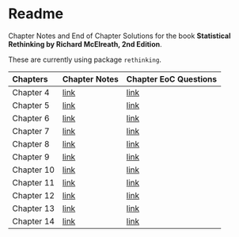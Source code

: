 
<!-- README.md is generated from README.Rmd. Please edit that file -->

# Readme

Chapter Notes and End of Chapter Solutions for the book **Statistical
Rethinking by Richard McElreath, 2nd Edition**.

These are currently using package `rethinking`.

| Chapters   | Chapter Notes                                                                            | Chapter EoC Questions                                                                        |
|:-----------|:-----------------------------------------------------------------------------------------|:---------------------------------------------------------------------------------------------|
| Chapter 4  | [link](Chapter4/Chapter_4.R)                                                             | [link](https://adromine.github.io/Statistical-Rethinking-Code/Chapter4/Chapter_4_EoC.html)   |
| Chapter 5  | [link](Chapter5/Chapter_5.R)                                                             | [link](https://adromine.github.io/Statistical-Rethinking-Code/Chapter5/Chapter_5_EOC.html)   |
| Chapter 6  | [link](https://adromine.github.io/Statistical-Rethinking-Code/Chapter6/Chapter_6.html)   | [link](https://adromine.github.io/Statistical-Rethinking-Code/Chapter6/Chapter_6_EoC.html)   |
| Chapter 7  | [link](https://adromine.github.io/Statistical-Rethinking-Code/Chapter7/Chapter_7.html)   | [link](https://adromine.github.io/Statistical-Rethinking-Code/Chapter7/Chapter_7_EoC.html)   |
| Chapter 8  | [link](https://adromine.github.io/Statistical-Rethinking-Code/Chapter8/Chapter_8.html)   | [link](https://adromine.github.io/Statistical-Rethinking-Code/Chapter8/Chapter_8_EoC.html)   |
| Chapter 9  | [link](https://adromine.github.io/Statistical-Rethinking-Code/Chapter9/Chapter_9.html)   | [link](https://adromine.github.io/Statistical-Rethinking-Code/Chapter9/Chapter_9_EoC.html)   |
| Chapter 10 | [link](https://adromine.github.io/Statistical-Rethinking-Code/Chapter10/Chapter_10.html) | [link](https://adromine.github.io/Statistical-Rethinking-Code/Chapter10/Chapter_10_EoC.html) |
| Chapter 11 | [link](https://adromine.github.io/Statistical-Rethinking-Code/Chapter11/Chapter_11.html) | [link](https://adromine.github.io/Statistical-Rethinking-Code/Chapter11/Chapter_11_EoC.html) |
| Chapter 12 | [link](https://adromine.github.io/Statistical-Rethinking-Code/Chapter12/Chapter_12.html) | [link](https://adromine.github.io/Statistical-Rethinking-Code/Chapter12/Chapter_12_EoC.html) |
| Chapter 13 | [link](https://adromine.github.io/Statistical-Rethinking-Code/Chapter13/Chapter_13.html) | [link](https://adromine.github.io/Statistical-Rethinking-Code/Chapter13/Chapter_13_EoC.html) |
| Chapter 14 | [link](https://adromine.github.io/Statistical-Rethinking-Code/Chapter14/Chapter_14.html) | [link](https://adromine.github.io/Statistical-Rethinking-Code/Chapter14/Chapter_14_EoC.html) |
